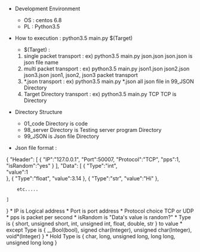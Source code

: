 - Development Environment
	* OS : centos 6.8
	* PL : Python3.5


 - How to execution : python3.5 main.py $(Target)
	* $(Target) : 
	1) single packet transport :		ex) python3.5 main.py json.json
	  json.json is json file name
	2) multi packet transport :		ex) python3.5 main.py json1.json json2.json json3.json
	  json1, json2, json3 packet transport
	3) *.json transport :			ex) python3.5 main.py *.json
	  all json file in 99_JSON Directory
	4) Target Directory transport :		ex) python3.5 main.py TCP
	  TCP is Directory

 - Directory Structure
	* 01_code Directory is code 
	* 98_server Directory is Testing server program Directory 
	* 99_JSON is Json file Directory 

 - Json file format :

{
	"Header":
	[
		{
			"IP":"127.0.0.1",
			"Port":50007,
			"Protocol":"TCP",
			"pps":1,
			"isRandom":"yes"
		}
	],
	"Data":
	[
		{
			"Type":"int",		
			"value":1		
		},
		{
			"Type":"float",
			"value":3.14
		},
		{
			"Type":"str",
			"value":"Hi"
		},


		etc.....

	]
}
	* IP is Logical address
	* Port is port address
	* Protocol choice TCP or UDP
	* pps is packet per second
	* isRandom is "Data's value is random?"
	* Type is { short, unsigned short, int, unsigned int, float, double, str } to value
	* except Type is { __Bool(bool), signed char(Integer), unsigned char(Integer), void*(Integer) }
	* Hold Type is { char, long, unsigned long, long long, unsigned long long }
